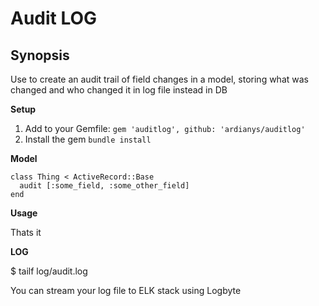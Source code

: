 # Audit LOG
## Synopsis

Use to create an audit trail of field changes in a model, storing what was
changed and who changed it in log file instead in DB

**Setup**

1. Add to your Gemfile: ``` gem 'auditlog', github: 'ardianys/auditlog' ```
1. Install the gem ``` bundle install ```

**Model**

```
class Thing < ActiveRecord::Base
  audit [:some_field, :some_other_field]
end
```


**Usage**

Thats it

**LOG**

$ tailf log/audit.log

You can stream your log file to ELK stack using Logbyte
